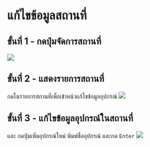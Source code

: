 # แก้ไขข้อมูลสถานที่
## ขั้นที่ 1 - กดปุ่มจัดการสถานที่
![](../../img/navigation-bar/manage-space-button.png)

## ขั้นที่ 2 - แสดงรายการสถานที่
กดในรายการสถานที่เพื่อเข้าหน้าแก้ไขข้อมูลอุปกรณ์
![](../../img/manage-space/space.png)

## ขั้นที่ 3 - แก้ไขข้อมูลอุปกรณ์ในสถานที่
และ กดปุ่มเพิ่มอุปกรณ์ใหม่ พิมพ์ชื่ออุปกรณ์ และกด `Enter`
![](../../img/manage-equipment/simple.png)
